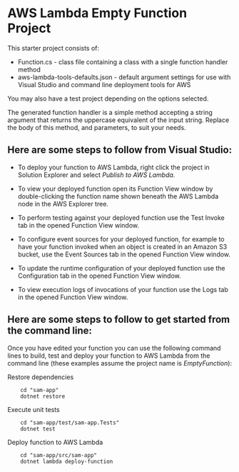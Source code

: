 # AWS Lambda Empty Function Project

This starter project consists of:
* Function.cs - class file containing a class with a single function handler method
* aws-lambda-tools-defaults.json - default argument settings for use with Visual Studio and command line deployment tools for AWS

You may also have a test project depending on the options selected.

The generated function handler is a simple method accepting a string argument that returns the uppercase equivalent of the input string. Replace the body of this method, and parameters, to suit your needs.

## Here are some steps to follow from Visual Studio:

* To deploy your function to AWS Lambda, right click the project in Solution Explorer and select *Publish to AWS Lambda*.

* To view your deployed function open its Function View window by double-clicking the function name shown beneath the AWS Lambda node in the AWS Explorer tree.

* To perform testing against your deployed function use the Test Invoke tab in the opened Function View window.

* To configure event sources for your deployed function, for example to have your function invoked when an object is created in an Amazon S3 bucket, use the Event Sources tab in the opened Function View window.

* To update the runtime configuration of your deployed function use the Configuration tab in the opened Function View window.

* To view execution logs of invocations of your function use the Logs tab in the opened Function View window.

## Here are some steps to follow to get started from the command line:

Once you have edited your function you can use the following command lines to build, test and deploy your function to AWS Lambda from the command line (these examples assume the project name is *EmptyFunction*):

Restore dependencies
```
    cd "sam-app"
    dotnet restore
```

Execute unit tests
```
    cd "sam-app/test/sam-app.Tests"
    dotnet test
```

Deploy function to AWS Lambda
```
    cd "sam-app/src/sam-app"
    dotnet lambda deploy-function
```
